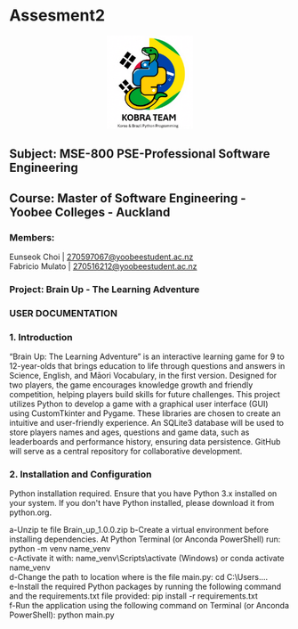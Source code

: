 # Assesment2

<div align="center">
  <img src="logo_kobra.png" alt="logo" width="155" height="168" style="display: inline;">
</div>


## Subject: MSE-800 PSE-Professional Software Engineering
## Course: Master of Software Engineering - Yoobee Colleges - Auckland

### Members: 
Eunseok Choi | 270597067@yoobeestudent.ac.nz  
Fabricio Mulato | 270516212@yoobeestudent.ac.nz

### Project: Brain Up - The Learning Adventure
### USER DOCUMENTATION

### 1. Introduction
“Brain Up: The Learning Adventure” is an interactive learning game for 9 to 12-year-olds that brings education to life through questions and answers in Science, English, and Māori Vocabulary, in the first version. Designed for two players, the game encourages knowledge growth and friendly competition, helping players build skills for future challenges.
This project utilizes Python to develop a game with a graphical user interface (GUI) using CustomTkinter and Pygame. These libraries are chosen to create an intuitive and user-friendly experience. An SQLite3 database will be used to store players names and ages, questions and game data, such as leaderboards and performance history, ensuring data persistence. GitHub will serve as a central repository for collaborative development.

### 2. Installation and Configuration
Python installation required.
Ensure that you have Python 3.x installed on your system. 
If you don't have Python installed, please download it from python.org.

a-Unzip te file Brain_up_1.0.0.zip
b-Create a virtual environment before installing dependencies. At Python Terminal (or Anconda PowerShell) run:
	 python -m venv name_venv  
c-Activate it with:
	name_venv\Scripts\activate (Windows) or  conda activate name_venv  
d-Change the path to location where is the file main.py:
	cd C:\Users\....\
e-Install the required Python packages by running the following command and the requirements.txt file provided: 
	pip install -r requirements.txt  
f-Run the application using the following command on Terminal (or Anconda PowerShell): 
	python main.py
